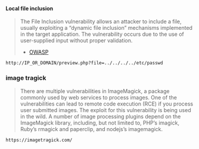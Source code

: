#### Local file inclusion

> The File Inclusion vulnerability allows an attacker to include a file, usually exploiting a “dynamic file inclusion” mechanisms implemented in the target 
> application. The vulnerability occurs due to the use of user-supplied input without proper validation.
> - [OWASP](https://owasp.org/www-project-web-security-testing-guide/latest/4-Web_Application_Security_Testing/07-Input_Validation_Testing/11.1-Testing_for_Local_File_Inclusion)



```
http://IP_OR_DOMAIN/preview.php?file=../../../../etc/passwd
```

### image tragick
> There are multiple vulnerabilities in ImageMagick, a package commonly used by web services to process images. 
> One of the vulnerabilities can lead to remote code execution (RCE) if you process user submitted images.
> The exploit for this vulnerability is being used in the wild.
> A number of image processing plugins depend on the ImageMagick library, including, but not limited to, 
> PHP’s imagick, Ruby’s rmagick and paperclip, and nodejs’s imagemagick.

```
https://imagetragick.com/
```

